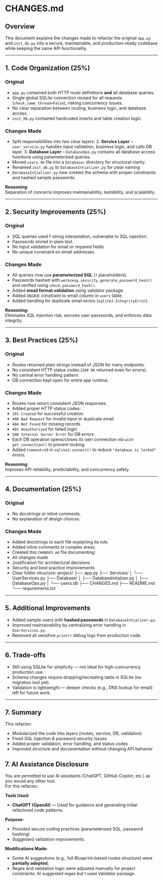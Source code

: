 # CHANGES.md

## Overview
This document explains the changes made to refactor the original `app.py` and `init_db.py` into a secure, maintainable, and production-ready codebase while keeping the same API functionality.

---

## 1. Code Organization (25%)

### Original
- `app.py` contained both HTTP route definitions **and** all database queries.
- Single global SQLite connection reused for all requests (`check_same_thread=False`), risking concurrency issues.
- No clear separation between routing, business logic, and database access.
- `init_db.py` contained hardcoded inserts and table creation logic.

### Changes Made
- Split responsibilities into two clear layers:
  2. **Service Layer** – `user_service.py` handles input validation, business logic, and calls DB layer.
  3. **Database Layer** – `DatabaseOps.py` contains all database access functions using parameterized queries.
- Moved `users.db` file into a `Database/` directory for structural clarity.
- Renamed `init_db.py` to `DatabaseIntializer.py` for clear naming
- `DatabaseIntializer.py` now creates the schema with proper constraints and hashed sample passwords.

**Reasoning:**  
Separation of concerns improves maintainability, testability, and scalability.

---

## 2. Security Improvements (25%)

### Original
- SQL queries used f-string interpolation, vulnerable to SQL injection.
- Passwords stored in plain text.
- No input validation for email or required fields.
- No unique constraint on email addresses.

### Changes Made
- All queries now use **parameterized SQL** (`?` placeholders).
- Passwords hashed with `werkzeug.security.generate_password_hash()` and verified using `check_password_hash()`.
- Added **email format validation** using validator package
- Added `UNIQUE` constraint to email column in `users` table.
- Added handling for duplicate email errors (`sqlite3.IntegrityError`).

**Reasoning:**  
Eliminates SQL injection risk, secures user passwords, and enforces data integrity.

---

## 3. Best Practices (25%)

### Original
- Routes returned plain strings instead of JSON for many endpoints.
- No consistent HTTP status codes (`200 OK` returned even for errors).
- No central error handling pattern.
- DB connection kept open for entire app runtime.

### Changes Made
- Routes now return consistent JSON responses.
- Added proper HTTP status codes:
- `201 Created` for successful creation
- `400 Bad Request` for invalid input or duplicate email
- `404 Not Found` for missing records
- `401 Unauthorized` for failed login
- `500 Internal Server Error` for DB errors
- Each DB operation opens/closes its own connection via `with get_connection()` to prevent locking.
- Added `timeout=10` in `sqlite3.connect()` to reduce `"database is locked"` errors.

**Reasoning:**  
Improves API reliability, predictability, and concurrency safety.

---

## 4. Documentation (25%)

### Original
- No docstrings or inline comments.
- No explanation of design choices.

### Changes Made
- Added docstrings to each file explaining its role.
- Added inline comments in complex areas.
- Created this `CHANGES.md` file documenting:
- All changes made
- Justification for architectural decisions
- Security and best practice improvements
- Clear folder structure:
    project/
    ├── app.py
    ├── Services/
    │ └── UserServices.py
    ├── Database/
    │ ├── DatabaseIntializer.py
    │ ├── DatabaseOps.py
    │ └── users.db
    ├── CHANGES.md
    ├── README.md
    └── requirements.txt


---

## 5. Additional Improvements
- Added sample users with **hashed passwords** in `DatabaseIntializer.py`.
- Improved maintainability by centralizing error handling in `UserServices.py`.
- Removed all sensitive `print()` debug logs from production code.

---

## 6. Trade-offs
- Still using SQLite for simplicity — not ideal for high-concurrency production use.
- Schema changes require dropping/recreating table in SQLite (no migration tool yet).
- Validation is lightweight — deeper checks (e.g., DNS lookup for email) left for future work.

---

## 7. Summary
This refactor:
- Modularized the code into layers (routes, service, DB, validation)
- Fixed SQL injection & password security issues
- Added proper validation, error handling, and status codes
- Improved structure and documentation without changing API behavior

## 7. AI Assistance Disclosure
You are permitted to use AI assistants (ChatGPT, GitHub Copilot, etc.) as you would any other tool.  
For this refactor:

**Tools Used:**
- **ChatGPT (OpenAI)** — Used for guidance and generating initial refactored code patterns.

**Purpose:**
- Provided secure coding practices (parameterized SQL, password hashing).
- Suggested validation improvements.

**Modifications Made:**
- Some AI suggestions (e.g., full Blueprint-based routes structure) were **partially adopted**;
- Regex and validation logic were adjusted manually for project constraints. AI suggested regex but I used Validator package.
